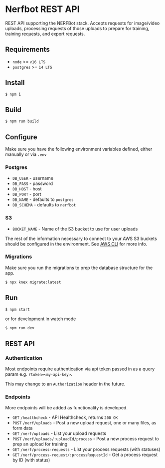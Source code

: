 # Nerfbot REST API

REST API supporting the NERFBot stack.  Accepts requests for image/video uploads, processing requests of those uploads to prepare for training, training requests, and export requests.

## Requirements
- `node` >= `v16 LTS`
- `postgres` >= `14 LTS`

## Install
```bash
$ npm i
```
## Build
```bash
$ npm run build
```
## Configure
Make sure you have the following environment variables defined, either manually or via `.env`

### Postgres
- `DB_USER` - username
- `DB_PASS` - password
- `DB_HOST` - host
- `DB_PORT` - port
- `DB_NAME` - defaults to `postgres`
- `DB_SCHEMA` - defaults to `nerfbot`

### S3
- `BUCKET_NAME` - Name of the S3 bucket to use for user uploads

The rest of the information necessary to connect to your AWS S3 buckets should be configured in the environment.  See [AWS CLI](https://aws.amazon.com/cli/) for more info.

### Migrations

Make sure you run the migrations to prep the database structure for the app.
```bash
$ npx knex migrate:latest
```

## Run
```bash
$ npm start
```
or for development in watch mode
```bash
$ npm run dev
```

## REST API

### Authentication

Most endpoints require authentication via api token passed in as a query param e.g. `?token=<my-api-key>`.

This may change to an `Authorization` header in the future.

### Endpoints

More endpoints will be added as functionality is developed.

- `GET` `/healthcheck` - API Healthcheck, returns `200 OK`
- `POST` `/nerf/uploads` - Post a new upload request, one or many files, as form data
- `GET` `/nerf/uploads` - List your upload requests
- `POST` `/nerf/uploads/:uploadId/process` - Post a new process request to prep an upload for training
- `GET` `/nerf/process-requests` - List your process requests (with statuses)
- `GET` `/nerf/process-request/:processRequestId` - Get a process request by ID (with status)
